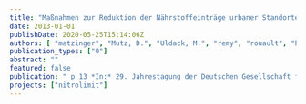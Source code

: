 ```yaml
---
title: "Maßnahmen zur Reduktion der Nährstoffeinträge urbaner Standorte"
date: 2013-01-01
publishDate: 2020-05-25T15:14:06Z
authors: [ "matzinger", "Mutz, D.", "Uldack, M.", "remy", "rouault", "Pawlowsky-Reusing, E.", "Gnirß, R.", "Lemm, K.", "Bartholomäus, C.", "Draht, K.", "Keller, S." ]
publication_types: ["0"]
abstract: ""
featured: false
publication: " p 13 *In:* 29. Jahrestagung der Deutschen Gesellschaft für Limnologie e.V. (DGL). Potsdam, Germany. 9-13 September 2013"
projects: ["nitrolimit"]
---
```


